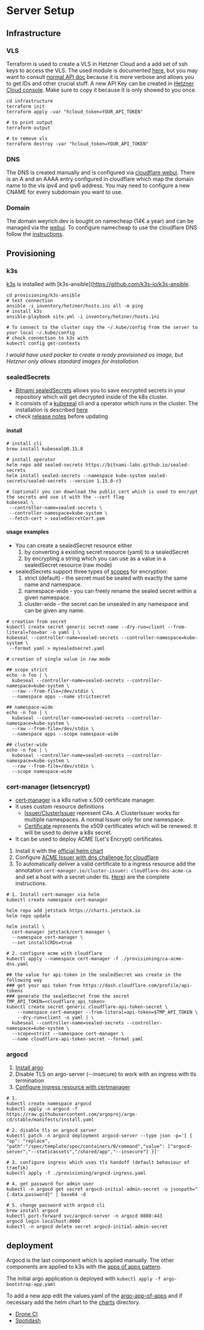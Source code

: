 # Server Setup

## Infrastructure

### VLS

Terraform is used to create a VLS in Hetzner Cloud and a add set of ssh keys to access the VLS. The used module is documented [here](https://registry.terraform.io/providers/hetznercloud/hcloud/latest/docs), but you may want to consult [normal API doc](https://docs.hetzner.cloud/#overview) because it is more verbose and allows you to get IDs and other crucial stuff. A new API Key can be created in [Hetzner Cloud console](https://console.hetzner.cloud). Make sure to copy it because it is only showed to you once.

```shell
cd infrastructure
terraform init 
terraform apply -var "hcloud_token=YOUR_API_TOKEN"

# to print output
terraform output

# to remove vls
terraform destroy -var "hcloud_token=YOUR_API_TOKEN"
```

### DNS

The DNS is created manually and is configured via [cloudflare webui](https://dash.cloudflare.com/login). There is an A and an AAAA entry configured in cloudflare which map the domain name to the vls ipv4 and ipv6 address. You may need to configure a new CNAME for every subdomain you want to use.

### Domain

The domain weyrich.dev is bought on namecheap (14€ a year) and can be managed via the [webui](https://www.namecheap.com/myaccount/login/?ReturnUrl=%2f). To configure namecheap to use the cloudflare DNS follow the [instructions](https://www.namecheap.com/support/knowledgebase/article.aspx/767/10/how-to-change-dns-for-a-domain/).

## Provisioning

### k3s

[k3s](https://rancher.com/docs/k3s/latest/en/) is installed with [k3s-ansible](https://github.com/k3s-io/k3s-ansible.

```shell
cd provisioning/k3s-ansible
# test connection
ansible -i inventory/hetzner/hosts.ini all -m ping
# install k3s
ansible-playbook site.yml -i inventory/hetzner/hosts.ini

# To connect to the cluster copy the ~/.kube/config from the server to your local ~/.kube/config
# check connection to k3s with
kubectl config get-contexts
```

*I would have used packer to create a ready provisioned os image, but Hetzner only allows standard images for installation.*

### sealedSecrets

- [Bitnami sealedSecrets](https://github.com/bitnami-labs/sealed-secrets) allows you to save encrypted secrets in your repository which will get decrypted inside of the k8s cluster.
- It consists of a [kubeseal](https://github.com/bitnami-labs/sealed-secrets#usage) cli and a operator which runs in the cluster. The installation is described [here](https://github.com/bitnami-labs/sealed-secrets/releases)
- check [release notes](https://github.com/bitnami-labs/sealed-secrets/blob/main/RELEASE-NOTES.md) before updating

#### install

```shell
# install cli
brew install kubeseal@0.15.0

# install operator 
helm repo add sealed-secrets https://bitnami-labs.github.io/sealed-secrets
helm install sealed-secrets --namespace kube-system sealed-secrets/sealed-secrets --version 1.15.0-r3

# (optional) you can download the public cert which is used to encrypt the secrets and use it with the --cert flag
kubeseal \
 --controller-name=sealed-secrets \
 --controller-namespace=kube-system \
 --fetch-cert > sealedSecretCert.pem
```

#### usage examples

- You can create a sealedSecret resource either
  1. by converting a existing secret resource (yaml) to a sealedSecret
  2. by encrypting a string which you can use as a value in a sealedSecret resource (raw mode)
- sealedSecrets support three types of [scopes](https://github.com/bitnami-labs/sealed-secrets#scopes) for encryption:
  1. strict (default) - the secret must be sealed with exactly the same name and namespace.
  2. namespace-wide - you can freely rename the sealed secret within a given namespace.
  3. cluster-wide - the secret can be unsealed in any namespace and can be given any name.

```shell
# creation from secret
kubectl create secret generic secret-name --dry-run=client --from-literal=foo=bar -o yaml | \
kubeseal --controller-name=sealed-secrets --controller-namespace=kube-system \
 --format yaml > mysealedsecret.yaml

# creation of single value in raw mode

## scope strict
echo -n foo | \
  kubeseal --controller-name=sealed-secrets --controller-namespace=kube-system \
  --raw --from-file=/dev/stdin \
  --namespace apps --name strictsecret
 
## namespace-wide
echo -n foo | \
  kubeseal --controller-name=sealed-secrets --controller-namespace=kube-system \
  --raw --from-file=/dev/stdin \
  --namespace apps --scope namespace-wide

## cluster-wide
echo -n foo | \
  kubeseal --controller-name=sealed-secrets --controller-namespace=kube-system \
  --raw --from-file=/dev/stdin \
  --scope namespace-wide
```

### cert-manager (letsencrypt)

- [cert-manager](https://cert-manager.io/) is a k8s native x.509 certificate manager.
- It uses custom resource definitions
  - [Issuer/ClusterIssuer](https://cert-manager.io/docs/concepts/issuer/) represent CAs. A ClusterIssuer works for multiple namespaces. A normal Issuer only for one namespace.
  - [Certificate](https://cert-manager.io/docs/concepts/certificate/) represents the x509 certificates which will be renewed. It will be used to derive a k8s secret.
- It can be used to deploy ACME (Let's Encrypt) certificates.

1. Install it with the [official helm chart](https://artifacthub.io/packages/helm/jetstack/cert-manager)
2. Configure [ACME Issuer with dns challenge for cloudflare](https://cert-manager.io/docs/configuration/acme/dns01/cloudflare/)
3. To automatically deliver a valid certificate to a ingress resource add the annotation `cert-manager.io/cluster-issuer: cloudflare-dns-acme-ca` and set a host with a secret under tls. [Here](https://cert-manager.io/docs/usage/ingress/)) are the complete instructions.

```shell
# 1. Install cert-manager via helm
kubectl create namespace cert-manager

helm repo add jetstack https://charts.jetstack.io
helm repo update

helm install \
  cert-manager jetstack/cert-manager \
  --namespace cert-manager \
  --set installCRDs=true

# 2. configure acme with cloudflare
kubectl apply --namespace cert-manager -f ./provisioning/ca-acme-dns.yaml 

## the value for api-token in the sealedSecret was create in the following way
### get your api token from https://dash.cloudflare.com/profile/api-tokens
### generate the sealedSecret from the secret
TMP_API_TOKEN=<cloudflare_api_token>
kubectl create secret generic cloudflare-api-token-secret \
    --namespace cert-manager --from-literal=api-token=$TMP_API_TOKEN \
    --dry-run=client -o yaml | \
  kubeseal --controller-name=sealed-secrets --controller-namespace=kube-system \
  --scope=strict --namespace cert-manager \
  --name cloudflare-api-token-secret --format yaml
```

### argocd

1. [Install argo](https://argo-cd.readthedocs.io/en/stable/getting_started/#1-install-argo-cd)
2. Disable TLS on argo-server (--insecure) to work with an ingress with tls termination
2. [Configure ingress resource with certmanager](https://argo-cd.readthedocs.io/en/stable/operator-manual/ingress/#ssl-passthrough-with-cert-manager-and-lets-encrypt)

```shell
# 1.
kubectl create namespace argocd
kubectl apply -n argocd -f https://raw.githubusercontent.com/argoproj/argo-cd/stable/manifests/install.yaml

# 2. disable tls on argocd server
kubectl patch -n argocd deployment argocd-server --type json -p='[ { "op": "replace", "path":"/spec/template/spec/containers/0/command","value": ["argocd-server","--staticassets","/shared/app","--insecure"] }]' 

# 3. configure ingress which uses tls handoff (default behaviour of traefik)
kubectl apply -f ./provisioning/argocd-ingress.yaml

# 4. get password for admin user
kubectl -n argocd get secret argocd-initial-admin-secret -o jsonpath="{.data.password}" | base64 -d 

# 5. change password with argocd cli
brew install argocd
kubectl port-forward svc/argocd-server -n argocd 8080:443
argocd login localhost:8080
kubectl -n argocd delete secret argocd-initial-admin-secret
```

## deployment

Argocd is the last component which is applied manually. The other components are applied to k3s with the [apps of apps pattern](https://argoproj.github.io/argo-cd/operator-manual/cluster-bootstrapping/).

The initial argo application is deployed with `kubectl apply -f argo-bootstrap-app.yaml`

To add a new app edit the values.yaml of the [argo-app-of-apps](./deployment/argo-app-of-apps) and if necessary add the helm chart to the [charts](./deployment/charts) directory.

- [Drone CI](./deployment/charts/droneci-umbrella/)
- [Spotidash](./deployment/charts/spotidash/)
